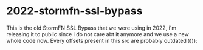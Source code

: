 # 2022-stormfn-ssl-bypass
This is the old StormFN SSL Bypass that we were using in 2022, i'm releasing it to public since i do not care abt it anymore and we use a new whole code now.
Every offsets present in this src are probably outdated )))):

